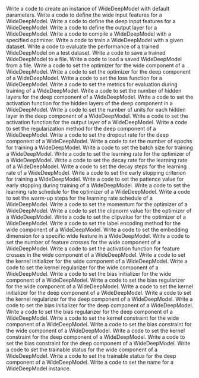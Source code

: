 Write a code to create an instance of WideDeepModel with default parameters.
Write a code to define the wide input features for a WideDeepModel.
Write a code to define the deep input features for a WideDeepModel.
Write a code to define the output layer for a WideDeepModel.
Write a code to compile a WideDeepModel with a specified optimizer.
Write a code to train a WideDeepModel with a given dataset.
Write a code to evaluate the performance of a trained WideDeepModel on a test dataset.
Write a code to save a trained WideDeepModel to a file.
Write a code to load a saved WideDeepModel from a file.
Write a code to set the optimizer for the wide component of a WideDeepModel.
Write a code to set the optimizer for the deep component of a WideDeepModel.
Write a code to set the loss function for a WideDeepModel.
Write a code to set the metrics for evaluation during training of a WideDeepModel.
Write a code to set the number of hidden layers for the deep component of a WideDeepModel.
Write a code to set the activation function for the hidden layers of the deep component in a WideDeepModel.
Write a code to set the number of units for each hidden layer in the deep component of a WideDeepModel.
Write a code to set the activation function for the output layer of a WideDeepModel.
Write a code to set the regularization method for the deep component of a WideDeepModel.
Write a code to set the dropout rate for the deep component of a WideDeepModel.
Write a code to set the number of epochs for training a WideDeepModel.
Write a code to set the batch size for training a WideDeepModel.
Write a code to set the learning rate for the optimizer of a WideDeepModel.
Write a code to set the decay rate for the learning rate of a WideDeepModel.
Write a code to set the decay steps for the learning rate of a WideDeepModel.
Write a code to set the early stopping criterion for training a WideDeepModel.
Write a code to set the patience value for early stopping during training of a WideDeepModel.
Write a code to set the learning rate schedule for the optimizer of a WideDeepModel.
Write a code to set the warm-up steps for the learning rate schedule of a WideDeepModel.
Write a code to set the momentum for the optimizer of a WideDeepModel.
Write a code to set the clipnorm value for the optimizer of a WideDeepModel.
Write a code to set the clipvalue for the optimizer of a WideDeepModel.
Write a code to set the label encoding method for the wide component of a WideDeepModel.
Write a code to set the embedding dimension for a specific wide feature in a WideDeepModel.
Write a code to set the number of feature crosses for the wide component of a WideDeepModel.
Write a code to set the activation function for feature crosses in the wide component of a WideDeepModel.
Write a code to set the kernel initializer for the wide component of a WideDeepModel.
Write a code to set the kernel regularizer for the wide component of a WideDeepModel.
Write a code to set the bias initializer for the wide component of a WideDeepModel.
Write a code to set the bias regularizer for the wide component of a WideDeepModel.
Write a code to set the kernel initializer for the deep component of a WideDeepModel.
Write a code to set the kernel regularizer for the deep component of a WideDeepModel.
Write a code to set the bias initializer for the deep component of a WideDeepModel.
Write a code to set the bias regularizer for the deep component of a WideDeepModel.
Write a code to set the kernel constraint for the wide component of a WideDeepModel.
Write a code to set the bias constraint for the wide component of a WideDeepModel.
Write a code to set the kernel constraint for the deep component of a WideDeepModel.
Write a code to set the bias constraint for the deep component of a WideDeepModel.
Write a code to set the trainable status for the wide component of a WideDeepModel.
Write a code to set the trainable status for the deep component of a WideDeepModel.
Write a code to set the name for a WideDeepModel instance.